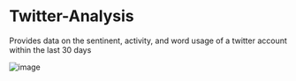 # Twitter-Analysis
Provides data on the sentinent, activity, and word usage of a twitter account within the last 30 days

![image](https://user-images.githubusercontent.com/24627529/131576501-c7e503e7-882f-4c87-9dcf-deb9b281a34a.png)

